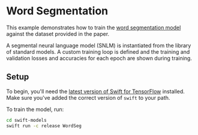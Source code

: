 # Word Segmentation

This example demonstrates how to train the [word segmentation model][paper]
against the dataset provided in the paper.

A segmental neural language model (SNLM) is instantiated from the library of
standard models. A custom training loop is defined and the training and validation
losses and accuracies for each epoch are shown during training.

## Setup

To begin, you'll need the [latest version of Swift for
TensorFlow](https://github.com/tensorflow/swift/blob/master/Installation.md)
installed. Make sure you've added the correct version of `swift` to your path.

To train the model, run:

```sh
cd swift-models
swift run -c release WordSeg
```

[paper]: https://www.aclweb.org/anthology/P19-1645.pdf

